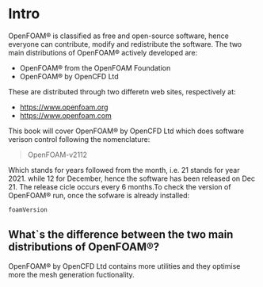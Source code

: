 # Intro

OpenFOAM® is classified as free and open-source software, hence everyone can contribute, modify and redistribute the software.
The two main distributions of OpenFOAM® actively developed are:
- OpenFOAM® from the OpenFOAM Foundation
- OpenFOAM® by OpenCFD Ltd

These are distributed through two differetn web sites, respectively at:
- https://www.openfoam.org
- https://www.openfoam.com

This book will cover OpenFOAM® by OpenCFD Ltd which does software verison control following the nomenclature:

> OpenFOAM-v2112

Which stands for years followed from the month, i.e. 21 stands for year 2021. while 12 for December, hence the software has been released on Dec 21. The release cicle occurs every 6 months.To check the version of OpenFOAM® run, once the sofware is already installed:

```sh
foamVersion
```

## What`s the difference between the two main distributions of OpenFOAM®?
OpenFOAM® by OpenCFD Ltd contains more utilities and they optimise more the mesh generation fuctionality.

<!--  Script to show the footer   -->
<html>
<script
    src="https://code.jquery.com/jquery-3.3.1.js"
    integrity="sha256-2Kok7MbOyxpgUVvAk/HJ2jigOSYS2auK4Pfzbm7uH60="
    crossorigin="anonymous">
</script>
<script>
$(function(){
  $("#footer").load("../footers/footer_first_level_depth.html");
});
</script>
<body>
<div id="footer"></div>
</body>
</html>
